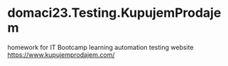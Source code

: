 # domaci23.Testing.KupujemProdajem

homework for IT Bootcamp
learning automation
testing website https://www.kupujemprodajem.com/
